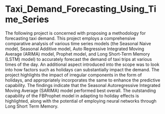 # Taxi_Demand_Forecasting_Using_Time_Series
The following project is concerned with proposing a methodology for forecasting taxi demand. This project employs a comprehensive comparative analysis of various time series models (the Seasonal Naive model, Seasonal Additive model, Auto Regressive Integrated Moving Average (ARIMA) model, Prophet model, and Long Short-Term Memory (LSTM) model) to accurately forecast the demand of taxi trips at various times of the day. An additional aspect introduced into the scope was to look into how factors such as holidays can substantially impact the demand. The project highlights the impact of irregular components in the form of holidays, and appropriately incorporates the same to enhance the predictive capability. The findings indicate that the Seasonal Autoregressive Integrated Moving Average (SARIMA) model performed best overall. The outstanding capability of the FBProphet model in adapting to holiday effects is highlighted, along with the potential of employing neural networks through Long Short Term Memory. 
